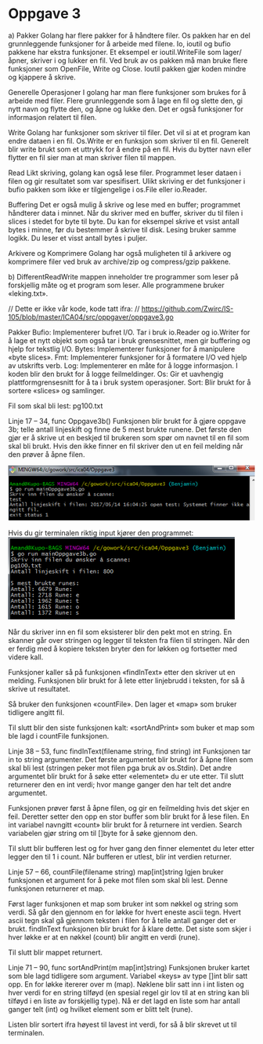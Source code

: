 # Oppgave 3

a)
Pakker
Golang har flere pakker for å håndtere filer.
Os pakken har en del grunnleggende funksjoner for å
arbeide med filene. Io, ioutil og bufio pakkene har
ekstra funksjoner. Et eksempel er ioutil.WriteFile
som lager/åpner, skriver i og lukker en fil. Ved bruk
av os pakken må man bruke flere funksjoner som OpenFile,
Write og Close. Ioutil pakken gjør koden mindre og kjappere
å skrive.

Generelle Operasjoner
I golang har man flere funksjoner som brukes for å
arbeide med filer. Flere grunnleggende som å lage en
fil og slette den, gi nytt navn og flytte den, og åpne
og lukke den. Det er også funksjoner for informasjon
relatert til filen.

Write
Golang har funksjoner som skriver til filer. Det vil si
at et program kan endre dataen i en fil. Os.Write er en
funksjon som skriver til en fil. Generelt blir write brukt
som et uttrykk for å endre på en fil.
Hvis du bytter navn eller flytter en fil sier man at man
skriver filen til mappen.

Read
Likt skriving, golang kan også lese filer. Programmet
leser dataen i filen og gir resultatet som var spesifisert.
Ulikt skriving er det funksjoner i bufio pakken som ikke er
tilgjengelige i os.File eller io.Reader.

Buffering
Det er også mulig å skrive og lese med en buffer; programmet
håndterer data i minnet. Når du skriver med en buffer, skriver
du til filen i slices i stedet for byte til byte. Du kan for
eksempel skrive et vsist antall bytes i minne, før du bestemmer
å skrive til disk. Lesing bruker samme logikk. Du leser et
visst antall bytes i puljer.

Arkivere og Komprimere
Golang har også muligheten til å arkivere og komprimere
filer ved bruk av archive/zip og compress/gzip pakkene.


b)
DifferentReadWrite mappen inneholder tre programmer som leser på forskjellig måte og et program som leser. Alle programmene bruker «leking.txt».


// Dette er ikke vår kode, kode tatt ifra:
// https://github.com/Zwirc/IS-105/blob/master/ICA04/src/oppgaver/oppgave3.go

Pakker
Bufio: Implementerer bufret I/O. Tar i bruk io.Reader og io.Writer for å lage et nytt objekt som også tar i bruk grensesnittet, men gir buffering og hjelp for tekstlig I/O.
Bytes: Implementerer funksjoner for å manipulere «byte slices».
Fmt: Implementerer funksjoner for å formatere I/O ved hjelp av utskrifts verb.
Log: Implementerer en måte for å logge informasjon. I koden blir den brukt for å logge feilmeldinger.
Os: Gir et uavhengig plattformgrensesnitt for å ta i bruk system operasjoner.
Sort: Blir brukt for å sortere «slices» og samlinger.

Fil som skal bli lest: pg100.txt

Linje 17 – 34, func Oppgave3b()
Funksjonen blir brukt for å gjøre oppgave 3b; telle antall linjeskift og finne de 5 mest brukte runene. Det første den gjør er å skrive ut en beskjed til brukeren som spør om navnet til en fil som skal bli brukt. Hvis den ikke finner en fil skriver den ut en feil melding når den prøver å åpne filen.

![](images/dokubilde1.png)

Hvis du gir terminalen riktig input kjører den programmet:
![](images/dokubilde2.png)

Når du skriver inn en fil som eksisterer blir den pekt mot en string. En skanner går over stringen og legger til teksten fra filen til stringen. Når den er ferdig med å kopiere teksten bryter den for løkken og fortsetter med videre kall.

Funksjoner kaller så på funksjonen «findInText» etter den skriver ut en melding. Funksjonen blir brukt for å lete etter linjebrudd i teksten, for så å skrive ut resultatet.

Så bruker den funksjonen «countFile». Den lager et «map» som bruker tidligere angitt fil.

Til slutt blir den siste funksjonen kalt: «sortAndPrint» som buker et map som ble lagd i countFile funksjonen.


Linje 38 – 53, func findInText(filename string, find string) int
Funksjonen tar in to string argumenter. Det første argumentet blir brukt for å åpne filen som skal bli lest (stringen peker mot filen pga bruk av os.Stdin). Det andre argumentet blir brukt for å søke etter «elementet» du er ute etter. Til slutt returnerer den en int verdi; hvor mange ganger den har telt det andre argumentet.

Funksjonen prøver først å åpne filen, og gir en feilmelding hvis det skjer en feil. Deretter setter den opp en stor buffer som blir brukt for å lese filen. En int variabel navngitt «count» blir brukt for å returnere int verdien. Search variabelen gjør string om til []byte for å søke gjennom den.

Til slutt blir bufferen lest og for hver gang den finner elementet du leter etter legger den til 1 i count. Når bufferen er utlest, blir int verdien returner.

Linje 57 – 66, countFile(filename string) map[int]string
Igjen bruker funksjonen et argument for å peke mot filen som skal bli lest. Denne funksjonen returnerer et map.

Først lager funksjonen et map som bruker int som nøkkel og string som verdi. Så går den gjennom en for løkke for hvert eneste ascii tegn. Hvert ascii tegn skal gå gjennom teksten i filen for å telle antall ganger det er brukt. findInText funksjonen blir brukt for å klare dette. Det siste som skjer i hver løkke er at en nøkkel (count) blir angitt en verdi (rune).

Til slutt blir mappet returnert.

Linje 71 – 90, func sortAndPrint(m map[int]string)
Funksjonen bruker kartet som ble lagd tidligere som argument. Variabel «keys» av type []int blir satt opp. En for løkke itererer over m (map). Nøklene blir satt inn i int listen og hver verdi for en string tilføyd (en spesial regel gir lov til at en string kan bli tilføyd i en liste av forskjellig type). Nå er det lagd en liste som har antall ganger telt (int) og hvilket element som er blitt telt (rune).

Listen blir sortert ifra høyest til lavest int verdi, for så å blir skrevet ut til terminalen.

